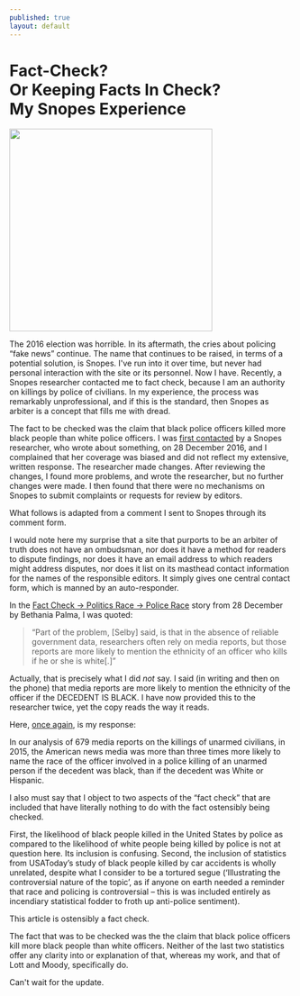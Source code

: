 ```yaml
---
published: true
layout: default
---
```

<h1>Fact-Check? <br />Or Keeping Facts In Check? <br />My Snopes Experience</h1>
<p><img class="right" width="360px" src="http://message.snopes.com/images/logo.gif" /></p>

The 2016 election was horrible. In its aftermath, the cries about policing “fake news” continue. The name that continues to be raised, in terms of a potential solution, is Snopes. I've run into it over time, but never had personal interaction with the site or its personnel. Now I have. Recently, a Snopes researcher contacted me to fact check, because I am an authority on killings by police of civilians. In my experience, the process was remarkably unprofessional, and if this is the standard, then Snopes as arbiter is a concept that fills me with dread. 

The fact to be checked was the claim that black police officers killed more black people than white police officers. I was <a href="https://nselby.github.io/The-Snopes-Clarification/" target="_blank">first contacted</a> by a Snopes researcher, who wrote about something, on 28 December 2016, and I complained that her coverage was biased and did not reflect my extensive, written response. The researcher made changes. After reviewing the changes, I found more problems, and wrote the researcher, but no further changes were made. I then found that there were no mechanisms on Snopes to submit complaints or requests for review by editors.

What follows is adapted from a comment I sent to Snopes through its comment form. 

I would note here my surprise that a site that purports to be an arbiter of truth does not have an ombudsman, nor does it have a method for readers to dispute findings, nor does it have an email address to which readers might address disputes, nor does it list on its masthead contact information for the names of the responsible editors. It simply gives one central contact form, which is manned by an auto-responder. 

In the <a href="http://www.snopes.com/black-police-officers-likely-kill-black-people/" target="_blank">Fact Check -> Politics Race -> Police Race</a> story from 28 December by Bethania Palma, I was quoted:

<blockquote>“Part of the problem, [Selby] said, is that in the absence of reliable government data, researchers often rely on media reports, but those reports are more likely to mention the ethnicity of an officer who kills if he or she is white[.]”</blockquote>

Actually, that is precisely what I did <em>not</em> say. I said (in writing and then on the phone) that media reports are more likely to mention the ethnicity of the officer if the DECEDENT IS BLACK. I have now provided this to the researcher twice, yet the copy reads the way it reads. 

Here, <a href="https://nselby.github.io/The-Snopes-Clarification/" target="_blank">once again</a>, is my response: 

In our analysis of 679 media reports on the killings of unarmed civilians, in 2015, the American news media was more than three times more likely to name the race of the officer involved in a police killing of an unarmed person if the decedent was black, than if the decedent was White or Hispanic. 

I also must say that I object to two aspects of the “fact check” that are included that have literally nothing to do with the fact ostensibly being checked. 

First, the likelihood of black people killed in the United States by police as compared to the likelihood of white people being killed by police is not at question here. Its inclusion is confusing. Second, the inclusion of statistics from USAToday’s study of black people killed by car accidents is wholly unrelated, despite what I consider to be a tortured segue (‘Illustrating the controversial nature of the topic’, as if anyone on earth needed a reminder that race and policing is controversial – this is was included entirely as incendiary statistical fodder to froth up anti-police sentiment). 

This article is ostensibly a fact check. 

The fact that was to be checked was the the claim that black police officers kill more black people than white officers. Neither of the last two statistics offer any clarity into or explanation of that, whereas my work, and that of Lott and Moody, specifically do. 

Can't wait for the update. 
